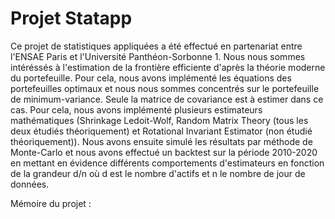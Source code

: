 # Projet Statapp

Ce projet de statistiques appliquées a été effectué en partenariat entre l'ENSAE Paris et l'Université Panthéon-Sorbonne 1.
Nous nous sommes intéréssés à l'estimation de la frontière efficiente d'après la théorie moderne du portefeuille. Pour cela, nous avons implémenté les équations des portefeuilles optimaux et nous nous sommes concentrés sur le portefeuille de minimum-variance. Seule la matrice de covariance est à estimer dans ce cas. 
Pour cela, nous avons implémenté plusieurs estimateurs mathématiques (Shrinkage Ledoit-Wolf, Random Matrix Theory (tous les deux étudiés théoriquement) et Rotational Invariant Estimator (non étudié théoriquement)).
Nous avons ensuite simulé les résultats par méthode de Monte-Carlo et nous avons effectué un backtest sur la période 2010-2020 en mettant en évidence différents comportements d'estimateurs en fonction de la grandeur d/n où d est le nombre d'actifs et n le nombre de jour de données.

Mémoire du projet :
